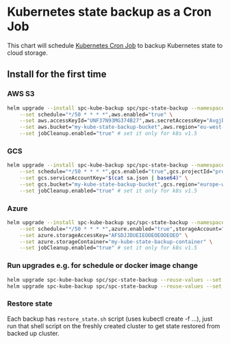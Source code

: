 # Kubernetes state backup as a Cron Job

This chart will schedule [Kubernetes Cron Job](https://kubernetes.io/docs/user-guide/cron-jobs/) to backup Kubernetes state to cloud storage.

## Install for the first time
### AWS S3
```bash
helm upgrade --install spc-kube-backup spc/spc-state-backup --namespace stackpoint-system \
    --set schedule="*/50 * * * *",aws.enabled="true" \
    --set aws.accessKeyId="UNF37N93MG374B27",aws.secretAccessKey="AvgjbYndf9TMF8Y3F3J993TMTJ2309T" \
    --set aws.bucket="my-kube-state-backup-bucket",aws.region="eu-west-2" \
    --set jobCleanup.enabled="true" # set it only for k8s v1.5
```

### GCS
```bash
helm upgrade --install spc-kube-backup spc/spc-state-backup --namespace stackpoint-system \
    --set schedule="*/50 * * * *",gcs.enabled="true",gcs.projectId="project-123" \
    --set gcs.serviceAccountKey="$(cat sa.json | base64)" \
    --set gcs.bucket="my-kube-state-backup-bucket",gcs.region="europe-west1" \
    --set jobCleanup.enabled="true" # set it only for k8s v1.5
```

### Azure
```bash
helm upgrade --install spc-kube-backup spc/spc-state-backup --namespace stackpoint-system \
    --set schedule="*/50 * * * *",azure.enabled="true",storageAccount="azure_storage_account" \
    --set azure.storageAccessKey="AFSDJJDUEIEOOEOEOOEOEO" \
    --set azure.storageContainer="my-kube-state-backup-container" \
    --set jobCleanup.enabled="true" # set it only for k8s v1.5
```

### Run upgrades e.g. for schedule or docker image change
```bash
helm upgrade spc-kube-backup spc/spc-state-backup --reuse-values --set schedule="*/30 * * * *"
helm upgrade spc-kube-backup spc/spc-state-backup --reuse-values --set imageTag="0.1.11"
```

### Restore state
Each backup has `restore_state.sh` script (uses kubectl create -f ...), just run that shell script
on the freshly created cluster to get state restored from backed up cluster.
